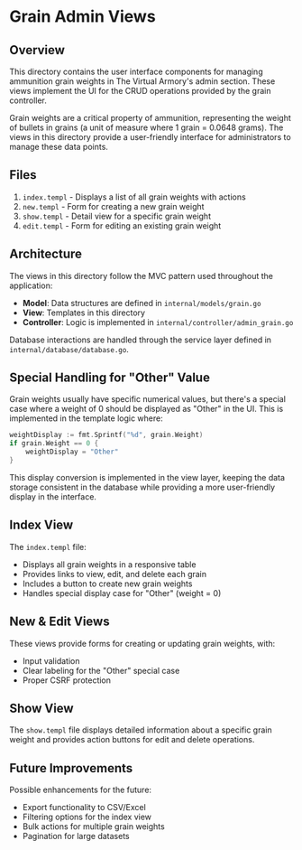 # Grain Admin Views

## Overview
This directory contains the user interface components for managing ammunition grain weights in The Virtual Armory's admin section. These views implement the UI for the CRUD operations provided by the grain controller.

Grain weights are a critical property of ammunition, representing the weight of bullets in grains (a unit of measure where 1 grain = 0.0648 grams). The views in this directory provide a user-friendly interface for administrators to manage these data points.

## Files
1. `index.templ` - Displays a list of all grain weights with actions
2. `new.templ` - Form for creating a new grain weight
3. `show.templ` - Detail view for a specific grain weight
4. `edit.templ` - Form for editing an existing grain weight

## Architecture
The views in this directory follow the MVC pattern used throughout the application:
- **Model**: Data structures are defined in `internal/models/grain.go`
- **View**: Templates in this directory
- **Controller**: Logic is implemented in `internal/controller/admin_grain.go`

Database interactions are handled through the service layer defined in `internal/database/database.go`.

## Special Handling for "Other" Value
Grain weights usually have specific numerical values, but there's a special case where a weight of 0 should be displayed as "Other" in the UI. This is implemented in the template logic where:

```go
weightDisplay := fmt.Sprintf("%d", grain.Weight)
if grain.Weight == 0 {
    weightDisplay = "Other"
}
```

This display conversion is implemented in the view layer, keeping the data storage consistent in the database while providing a more user-friendly display in the interface.

## Index View
The `index.templ` file:
- Displays all grain weights in a responsive table
- Provides links to view, edit, and delete each grain
- Includes a button to create new grain weights
- Handles special display case for "Other" (weight = 0)

## New & Edit Views
These views provide forms for creating or updating grain weights, with:
- Input validation
- Clear labeling for the "Other" special case
- Proper CSRF protection

## Show View
The `show.templ` file displays detailed information about a specific grain weight and provides action buttons for edit and delete operations.

## Future Improvements
Possible enhancements for the future:
- Export functionality to CSV/Excel
- Filtering options for the index view
- Bulk actions for multiple grain weights
- Pagination for large datasets 